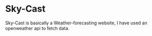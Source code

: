 # Sky-Cast
Sky-Cast is basically a Weather-forecasting website, I have used an openweather api to fetch data.
